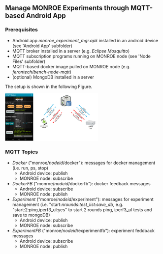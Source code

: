 ## Manage MONROE Experiments through MQTT-based Android App

### Prerequisites
* Android app _monroe_experiment_mgr.apk_ installed in an android device (see 'Android App' subfolder)
* MQTT broker installed in a server (e.g. _Eclipse Mosquitto_)
* MQTT subscription programs running on MONROE node (see 'Node Files' subfolder)
* MQTT-based docker image pulled on MONROE node (e.g. _ferontech/bench-node-mqtt_)
* (optional) MongoDB installed in a server

The setup is shown in the following Figure.

<img src="mqttMGR.png" width="60%" height="60%"/>

### MQTT Topics
* _Docker_ ("monroe/_nodeid_/docker"): messages for docker management (i.e. run, ps, stop)
  * Android device: publish
  * MONROE node: subscribe
* _DockerFB_ ("monroe/_nodeid_/dockerfb"): docker feedback messages
  * Android device: subscribe
  * MONROE node: publish
* _Experiment_ ("monroe/_nodeid_/experiment"): messages for experiment management (i.e. "start:_nrounds_:_test_list_:_save_db_, e.g. "start:2:ping,iperf3_ul:yes" to start 2 rounds ping, iperf3_ul tests and save to mongoDB)
  * Android device: publish
  * MONROE node: subscribe
* _ExperimentFB_ ("monroe/_nodeid_/experimentfb"): experiment feddback messages
  * Android device: subscribe
  * MONROE node: publish
